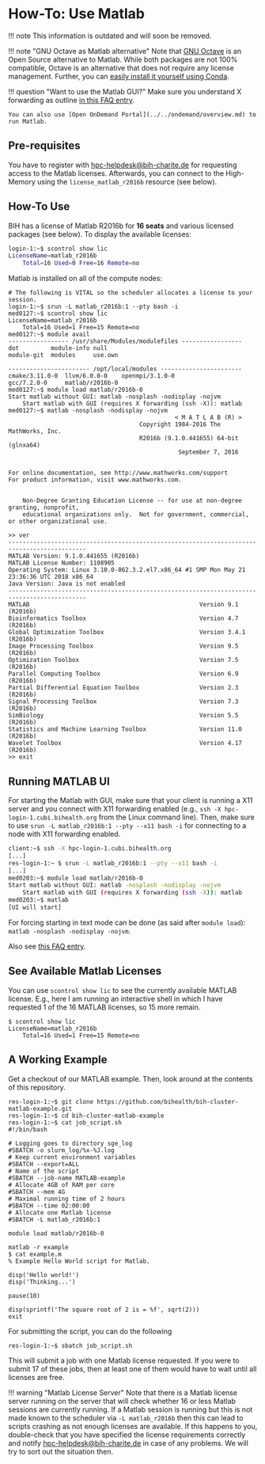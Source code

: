 # How-To: Use Matlab

!!! note
    This information is outdated and will soon be removed. 

!!! note "GNU Octave as Matlab alternative"
    Note that [GNU Octave](https://www.gnu.org/software/octave/) is an Open Source alternative to Matlab.
    While both packages are not 100% compatible, Octave is an alternative that does not require any license management.
    Further, you can [easily install it yourself using Conda](../../best-practice/software-installation-with-conda.md).

!!! question "Want to use the Matlab GUI?"
    Make sure you understand X forwarding as outline [in this FAQ entry](../../help/faq.md#how-can-i-access-graphical-user-interfaces-such-as-for-matlab-on-the-cluster).

    You can also use [Open OnDemand Portal](../../ondemand/overview.md) to run Matlab.

## Pre-requisites

You have to register with [hpc-helpdesk@bih-charite.de](mailto:hpc-helpdesk@bih-charite.de) for requesting access to the Matlab licenses.
Afterwards, you can connect to the High-Memory using the `license_matlab_r2016b` resource (see below).

## How-To Use

BIH has a license of Matlab R2016b for **16 seats** and various licensed packages (see below).
To display the available licenses:

```bash
login-1:~$ scontrol show lic
LicenseName=matlab_r2016b
    Total=16 Used=0 Free=16 Remote=no
```

Matlab is installed on all of the compute nodes:

```console
# The following is VITAL so the scheduler allocates a license to your session.
login-1:~$ srun -L matlab_r2016b:1 --pty bash -i
med0127:~$ scontrol show lic
LicenseName=matlab_r2016b
    Total=16 Used=1 Free=15 Remote=no
med0127:~$ module avail
----------------- /usr/share/Modules/modulefiles -----------------
dot         module-info null
module-git  modules     use.own

----------------------- /opt/local/modules -----------------------
cmake/3.11.0-0  llvm/6.0.0-0    openmpi/3.1.0-0
gcc/7.2.0-0     matlab/r2016b-0
med0127:~$ module load matlab/r2016b-0
Start matlab without GUI: matlab -nosplash -nodisplay -nojvm
    Start matlab with GUI (requires X forwarding (ssh -X)): matlab
med0127:~$ matlab -nosplash -nodisplay -nojvm
                                               < M A T L A B (R) >
                                     Copyright 1984-2016 The MathWorks, Inc.
                                     R2016b (9.1.0.441655) 64-bit (glnxa64)
                                                September 7, 2016

 
For online documentation, see http://www.mathworks.com/support
For product information, visit www.mathworks.com.
 

	Non-Degree Granting Education License -- for use at non-degree granting, nonprofit,
	educational organizations only.  Not for government, commercial, or other organizational use.

>> ver
--------------------------------------------------------------------------------------------
MATLAB Version: 9.1.0.441655 (R2016b)
MATLAB License Number: 1108905
Operating System: Linux 3.10.0-862.3.2.el7.x86_64 #1 SMP Mon May 21 23:36:36 UTC 2018 x86_64
Java Version: Java is not enabled
--------------------------------------------------------------------------------------------
MATLAB                                                Version 9.1         (R2016b)
Bioinformatics Toolbox                                Version 4.7         (R2016b)
Global Optimization Toolbox                           Version 3.4.1       (R2016b)
Image Processing Toolbox                              Version 9.5         (R2016b)
Optimization Toolbox                                  Version 7.5         (R2016b)
Parallel Computing Toolbox                            Version 6.9         (R2016b)
Partial Differential Equation Toolbox                 Version 2.3         (R2016b)
Signal Processing Toolbox                             Version 7.3         (R2016b)
SimBiology                                            Version 5.5         (R2016b)
Statistics and Machine Learning Toolbox               Version 11.0        (R2016b)
Wavelet Toolbox                                       Version 4.17        (R2016b)
>> exit
```

## Running MATLAB UI

For starting the Matlab with GUI, make sure that your client is running a X11 server and you connect with X11 forwarding enabled (e.g., `ssh -X hpc-login-1.cubi.bihealth.org` from the Linux command line).
Then, make sure to use `srun -L matlab_r2016b:1 --pty --x11 bash -i` for connecting to a node with X11 forwarding enabled.

```bash
client:~$ ssh -X hpc-login-1.cubi.bihealth.org
[...]
res-login-1:~ $ srun -L matlab_r2016b:1 --pty --x11 bash -i
[...]
med0203:~$ module load matlab/r2016b-0
Start matlab without GUI: matlab -nosplash -nodisplay -nojvm
    Start matlab with GUI (requires X forwarding (ssh -X)): matlab
med0203:~$ matlab
[UI will start]
```

For forcing starting in text mode can be done (as said after `module load`): `matlab -nosplash -nodisplay -nojvm`.

Also see [this FAQ entry](../../help/faq.md#how-can-i-access-graphical-user-interfaces-such-as-for-matlab-on-the-cluster).

## See Available Matlab Licenses

You can use `scontrol show lic` to see the currently available MATLAB license.
E.g., here I am running an interactive shell in which I have requested 1 of the 16 MATLAB licenses, so 15 more remain.

```
$ scontrol show lic
LicenseName=matlab_r2016b
    Total=16 Used=1 Free=15 Remote=no
```

## A Working Example

Get a checkout of our MATLAB example.
Then, look around at the contents of this repository.

```console
res-login-1:~$ git clone https://github.com/bihealth/bih-cluster-matlab-example.git
res-login-1:~$ cd bih-cluster-matlab-example
res-login-1:~$ cat job_script.sh
#!/bin/bash

# Logging goes to directory sge_log
#SBATCH -o slurm_log/%x-%J.log
# Keep current environment variables
#SBATCH --export=ALL
# Name of the script
#SBATCH --job-name MATLAB-example
# Allocate 4GB of RAM per core
#SBATCH --mem 4G
# Maximal running time of 2 hours
#SBATCH --time 02:00:00
# Allocate one Matlab license
#SBATCH -L matlab_r2016b:1

module load matlab/r2016b-0

matlab -r example
$ cat example.m
% Example Hello World script for Matlab.

disp('Hello world!')
disp('Thinking...')

pause(10)

disp(sprintf('The square root of 2 is = %f', sqrt(2)))
exit
```

For submitting the script, you can do the following

```console
res-login-1:~$ sbatch job_script.sh
```

This will submit a job with one Matlab license requested.
If you were to submit 17 of these jobs, then at least one of them would have to wait until all licenses are free.


!!! warning "Matlab License Server"
    Note that there is a Matlab license server running on the server that will check whether 16 or less Matlab sessions are currently running.
    If a Matlab session is running but this is not made known to the scheduler via `-L matlab_r2016b` then this can lead to scripts crashing as not enough licenses are available.
    If this happens to you, double-check that you have specified the license requirements correctly and notify hpc-helpdesk@bih-charite.de in case of any problems.
    We will try to sort out the situation then.
